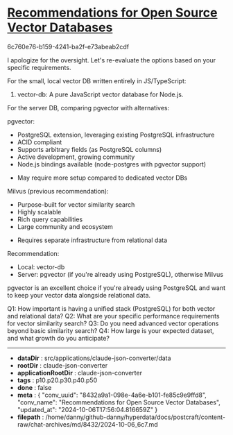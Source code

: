 # [Recommendations for Open Source Vector Databases](https://claude.ai/chat/8432a9a1-098e-4a6e-b101-fe85c9e9ffd8)

6c760e76-b159-4241-ba2f-e73abeab2cdf

 I apologize for the oversight. Let's re-evaluate the options based on your specific requirements.

For the small, local vector DB written entirely in JS/TypeScript:
1. vector-db: A pure JavaScript vector database for Node.js.

For the server DB, comparing pgvector with alternatives:

pgvector:
+ PostgreSQL extension, leveraging existing PostgreSQL infrastructure
+ ACID compliant
+ Supports arbitrary fields (as PostgreSQL columns)
+ Active development, growing community
+ Node.js bindings available (node-postgres with pgvector support)
- May require more setup compared to dedicated vector DBs

Milvus (previous recommendation):
+ Purpose-built for vector similarity search
+ Highly scalable
+ Rich query capabilities
+ Large community and ecosystem
- Requires separate infrastructure from relational data

Recommendation: 
- Local: vector-db
- Server: pgvector (if you're already using PostgreSQL), otherwise Milvus

pgvector is an excellent choice if you're already using PostgreSQL and want to keep your vector data alongside relational data.

Q1: How important is having a unified stack (PostgreSQL) for both vector and relational data?
Q2: What are your specific performance requirements for vector similarity search?
Q3: Do you need advanced vector operations beyond basic similarity search?
Q4: How large is your expected dataset, and what growth do you anticipate?

---

* **dataDir** : src/applications/claude-json-converter/data
* **rootDir** : claude-json-converter
* **applicationRootDir** : claude-json-converter
* **tags** : p10.p20.p30.p40.p50
* **done** : false
* **meta** : {
  "conv_uuid": "8432a9a1-098e-4a6e-b101-fe85c9e9ffd8",
  "conv_name": "Recommendations for Open Source Vector Databases",
  "updated_at": "2024-10-06T17:56:04.816659Z"
}
* **filepath** : /home/danny/github-danny/hyperdata/docs/postcraft/content-raw/chat-archives/md/8432/2024-10-06_6c7.md